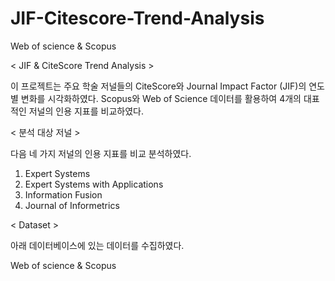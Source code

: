 # JIF-Citescore-Trend-Analysis
Web of science &amp; Scopus

< JIF & CiteScore Trend Analysis >

이 프로젝트는 주요 학술 저널들의 CiteScore와 Journal Impact Factor (JIF)의 연도별 변화를 시각화하였다. 
Scopus와 Web of Science 데이터를 활용하여 4개의 대표적인 저널의 인용 지표를 비교하였다.

< 분석 대상 저널 >

다음 네 가지 저널의 인용 지표를 비교 분석하였다.

1. Expert Systems  
2. Expert Systems with Applications  
3. Information Fusion  
4. Journal of Informetrics

< Dataset >

아래 데이터베이스에 있는 데이터를 수집하였다.

Web of science &amp; Scopus
